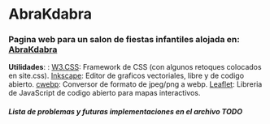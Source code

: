 # AbraKdabra

### Pagina web para un salon de fiestas infantiles alojada en: [AbraKdabra](abrakdabraweb.com)


**Utilidades**:
: [W3.CSS](https://www.w3schools.com): Framework de CSS (con algunos retoques colocados en site.css).
[Inkscape](https://inkscape.org/es/): Editor de graficos vectoriales, libre y de codigo abierto.
[cwebp](https://developers.google.com/speed/webp/): Conversor de formato de jpeg/png a webp.
[Leaflet](https://leafletjs.com): Libreria de JavaScript de codigo abierto para mapas interactivos.

##### Lista de problemas y futuras implementaciones en el archivo TODO
